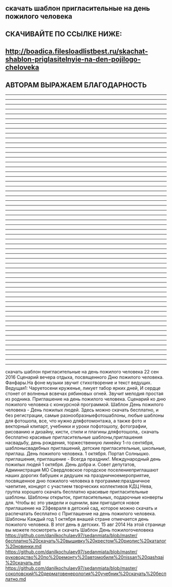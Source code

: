 скачать шаблон пригласительные на день пожилого человека
--------------------------------------------------
СКАЧИВАЙТЕ ПО ССЫЛКЕ НИЖЕ:
--------------------------------------------------
http://boadica.filesloadlistbest.ru/skachat-shablon-priglasitelnyie-na-den-pojilogo-cheloveka
--------------------------------------------------
АВТОРАМ ВЫРАЖАЕМ БЛАГОДАРНОСТЬ
--------------------------------------------------
--------------------------------------------------
--------------------------------------------------
--------------------------------------------------
--------------------------------------------------
--------------------------------------------------
--------------------------------------------------
--------------------------------------------------
--------------------------------------------------
--------------------------------------------------
--------------------------------------------------
--------------------------------------------------
--------------------------------------------------
--------------------------------------------------
--------------------------------------------------
--------------------------------------------------
--------------------------------------------------
--------------------------------------------------
--------------------------------------------------
--------------------------------------------------
--------------------------------------------------
--------------------------------------------------
--------------------------------------------------
--------------------------------------------------
--------------------------------------------------
--------------------------------------------------
--------------------------------------------------
--------------------------------------------------
--------------------------------------------------
--------------------------------------------------
--------------------------------------------------
--------------------------------------------------
--------------------------------------------------
--------------------------------------------------
--------------------------------------------------
--------------------------------------------------
--------------------------------------------------
--------------------------------------------------
--------------------------------------------------
--------------------------------------------------
--------------------------------------------------
--------------------------------------------------
--------------------------------------------------
--------------------------------------------------
--------------------------------------------------
--------------------------------------------------
--------------------------------------------------
--------------------------------------------------
--------------------------------------------------
--------------------------------------------------
--------------------------------------------------
--------------------------------------------------
--------------------------------------------------
--------------------------------------------------
--------------------------------------------------
--------------------------------------------------
--------------------------------------------------
--------------------------------------------------
скачать шаблон пригласительные на день пожилого человека 22 сен 2016  Сценарий вечера отдыха, посвященного Дню пожилого человека. Фанфары.На фоне музыки звучит стихотворение и текст ведущих. Ведущая1: Чаруетосени круженье, ликует табор ярких дней, И сердце стонет от волненья всвечах рябиновых огней. Звучит мелодия простая из родника. Приглашение на день пожилого человека. Сценарий ко дню пожилого человека с конкурсной программой. Шаблон День пожилого человека - День пожилых людей. Здесь можно скачать бесплатно, и без регистрации, самые разнообразныефотошаблоны, любые шаблоны для фотошопа, все, что нужно дляфотомонтажа, а также фото и векторный клипарт, учебники и уроки пофотошопу, фотографии, рисованию и дизайну, кисти, стили и плагины дляфотошопа,. скачать бесплатно красивые пригласительные шаблоны,приглашения насвадьбу, день рождения, торжественную линейку 1-го сентября, шаблонысвадебных приглашений, детские пригласительные, школьные, приглаш. День пожилого человека. 1 октября. Портал Солнышко. приглашения, приглашение - Всегда праздник!. Международный день пожилых людей 1 октября. День добра и. Совет депутатов, Администрация МО Свердловское городское поселениеприглашают наших дорогих бабушек и дедушек на праздничноемероприятие, посвященное дню пожилого человека в программе:праздничное чаепитие, концерт с участием творческих коллективов КДЦ Нева, группа хорошего
скачать бесплатно красивые пригласительные шаблоны. Шаблоны открыток, пригласительных, подарочные конверты для. Чтобы вс это увидели и оценили, вам пригодится новое приглашение на 23февраля в детский сад, которое можно скачать и распечатать бесплатно с Приглашение на день пожилого человека. Шаблоны Каждый год 1 октября внашей стране отмечается день пожилого человека. В этот день в детских. 15 авг 2014  На этой странице вы можете посмотреть и скачать Шаблон День пожилогочеловека
https://github.com/danilkochulaev97/sedanmiata/blob/master/бесплатно%20скачать%20вышивку%20крестом%20риолис%20каталог%20новинки.md
https://github.com/danilkochulaev97/sedanmiata/blob/master/руководство%20по%20ремонту%20автомобиля%20nissan%20qashqai%20скачать.md
https://github.com/danilkochulaev97/sedanmiata/blob/master/соколовский%20дерматовенерология%20учебник%20скачать%20бесплатно.md